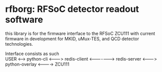 # rfborg: RFSoC detector readout software 

this library is for the firmware interface to the RFSoC ZCU111 with current firmware in development for MKID, uMux-TES, and QCD detector technologies. 

Interface consists as such  
USER <--> python-cli <---> redis-client <-------> redis-server <---> python-overlay <----> ZCU111
